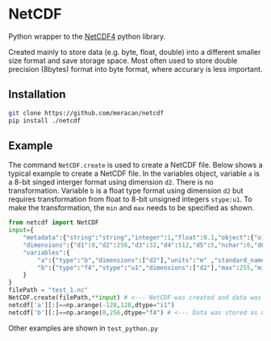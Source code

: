 # NetCDF
Python wrapper to the  [NetCDF4](https://github.com/Unidata/netcdf4-python) python library.

Created mainly to store data (e.g. byte, float, double) into a different smaller size format and save storage space. 
Most often used to store double precision (8bytes) format into byte format, where accurary is less important.


## Installation
```bash
git clone https://github.com/meracan/netcdf
pip install ./netcdf
```

## Example
The command `NetCDF.create` is used to create a NetCDF file.
Below shows a typical example to create a NetCDF file. In the variables object, variable `a` is a 8-bit singed interger format using dimension `d2`. There is no transformation.
Variable `b` is a float type format using dimension `d2` but requires transformation from float to 8-bit unsigned integers `stype:u1`. 
To make the transformation, the `min` and `max` needs to be specified as shown.

```python
from netcdf import NetCDF
input={
    "metadata":{"string":"string","integer":1,"float":0.1,"object":{"o1":1,"o2":"a"}},
    "dimensions":{"d1":8,"d2":256,"d3":32,"d4":512,"d5":5,"nchar":6,"d0":1},
    "variables":{
        "a":{"type":"b","dimensions":["d2"],"units":"m" ,"standard_name":"A Variable" ,"long_name":"Long A Variable","data":np.arange(-128,128,dtype="byte")},
        "b":{"type":"f4","stype":"u1","dimensions":["d2"],"max":255,"min":0,"data":np.arange(0,256,dtype="f4")},
    }
}
filePath = "test_1.nc"
NetCDF.create(filePath,**input) # <--- NetCDF was created and data was stored inside the NetCDF
netcdf['a'][:]==np.arange(-128,128,dtype="i1")
netcdf['b'][:]==np.arange(0,256,dtype="f4") # <--- Data was stored as u1 but retrieved as float
```

Other examples are shown in `test_python.py`